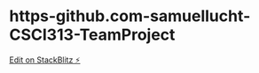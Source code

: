 # https-github.com-samuellucht-CSCI313-TeamProject

[Edit on StackBlitz ⚡️](https://stackblitz.com/edit/angular-practiceservice-cfomq5)